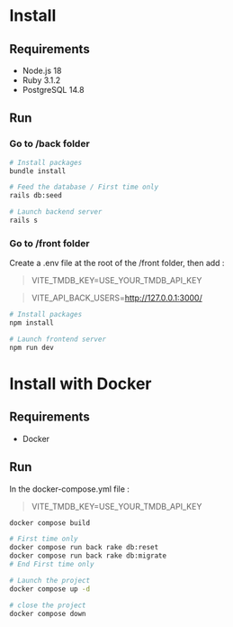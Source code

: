# Install

## Requirements

- Node.js 18
- Ruby 3.1.2
- PostgreSQL 14.8

## Run
### Go to /back folder
```bash
# Install packages
bundle install

# Feed the database / First time only
rails db:seed

# Launch backend server
rails s
```

### Go to /front folder
Create a .env file at the root of the /front folder, then add :
>VITE_TMDB_KEY=USE_YOUR_TMDB_API_KEY

>VITE_API_BACK_USERS=http://127.0.0.1:3000/
```bash
# Install packages
npm install

# Launch frontend server
npm run dev
```



# Install with Docker

## Requirements

- Docker

## Run
In the docker-compose.yml file :
>VITE_TMDB_KEY=USE_YOUR_TMDB_API_KEY
```bash
docker compose build

# First time only
docker compose run back rake db:reset
docker compose run back rake db:migrate
# End First time only

# Launch the project
docker compose up -d

# close the project
docker compose down
```
